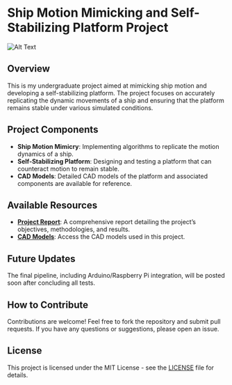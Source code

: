 # Ship Motion Mimicking and Self-Stabilizing Platform Project

![Alt Text](Stewart_gif.gif)


## Overview
This is my undergraduate project aimed at mimicking ship motion and developing a self-stabilizing platform. The project focuses on accurately replicating the dynamic movements of a ship and ensuring that the platform remains stable under various simulated conditions.

## Project Components
- **Ship Motion Mimicry**: Implementing algorithms to replicate the motion dynamics of a ship.
- **Self-Stabilizing Platform**: Designing and testing a platform that can counteract motion to remain stable.
- **CAD Models**: Detailed CAD models of the platform and associated components are available for reference.

## Available Resources
- **[Project Report](Stewart_Platform_1.pdf)**: A comprehensive report detailing the project’s objectives, methodologies, and results.
- **[CAD Models](CAD2.0)**: Access the CAD models used in this project.

## Future Updates
The final pipeline, including Arduino/Raspberry Pi integration, will be posted soon after concluding all tests.

## How to Contribute
Contributions are welcome! Feel free to fork the repository and submit pull requests. If you have any questions or suggestions, please open an issue.

## License
This project is licensed under the MIT License - see the [LICENSE](LICENSE) file for details.
